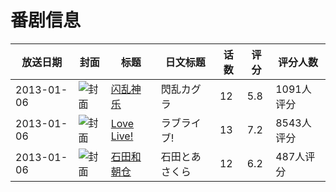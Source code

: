 # 番剧信息

|放送日期|封面|标题|日文标题|话数|评分|评分人数|
|---|---|---|---|---|---|---|
|2013-01-06|![封面](https://lain.bgm.tv/pic/cover/c/79/71/46013_5LbrE.jpg)|[闪乱神乐](https://bangumi.tv/subject/46013)|閃乱カグラ|12|5.8|1091人评分|
|2013-01-06|![封面](https://lain.bgm.tv/pic/cover/c/75/74/49294_ISOI2.jpg)|[Love Live!](https://bangumi.tv/subject/49294)|ラブライブ!|13|7.2|8543人评分|
|2013-01-06|![封面](https://lain.bgm.tv/pic/cover/c/57/ed/54602_oSMiu.jpg)|[石田和朝仓](https://bangumi.tv/subject/54602)|石田とあさくら|12|6.2|487人评分|
